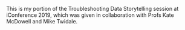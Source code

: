 This is my portion of the Troubleshooting Data Storytelling session at iConference 2019, which was given in collaboration with Profs Kate McDowell and Mike Twidale.
